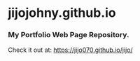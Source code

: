 # jijojohny.github.io
### My Portfolio Web Page Repository.  
Check it out at: https://jijo070.github.io/jijo/
